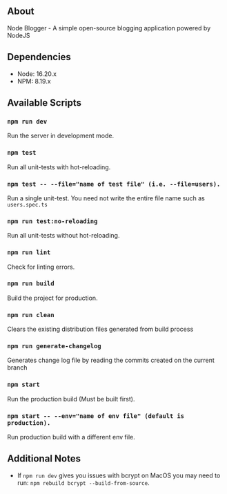 ## About

Node Blogger - A simple open-source blogging application powered by NodeJS

## Dependencies
- Node: 16.20.x
- NPM: 8.19.x

## Available Scripts

### `npm run dev`

Run the server in development mode.

### `npm test`

Run all unit-tests with hot-reloading.

### `npm test -- --file="name of test file" (i.e. --file=users).`

Run a single unit-test. You need not write the entire file name such as ``users.spec.ts``

### `npm run test:no-reloading`

Run all unit-tests without hot-reloading.

### `npm run lint`

Check for linting errors.

### `npm run build`

Build the project for production.

### `npm run clean`

Clears the existing distribution files generated from build process

### `npm run generate-changelog`
Generates change log file by reading the commits created on the current branch

### `npm start`

Run the production build (Must be built first).

### `npm start -- --env="name of env file" (default is production).`

Run production build with a different env file.


## Additional Notes

- If `npm run dev` gives you issues with bcrypt on MacOS you may need to run: `npm rebuild bcrypt --build-from-source`. 
